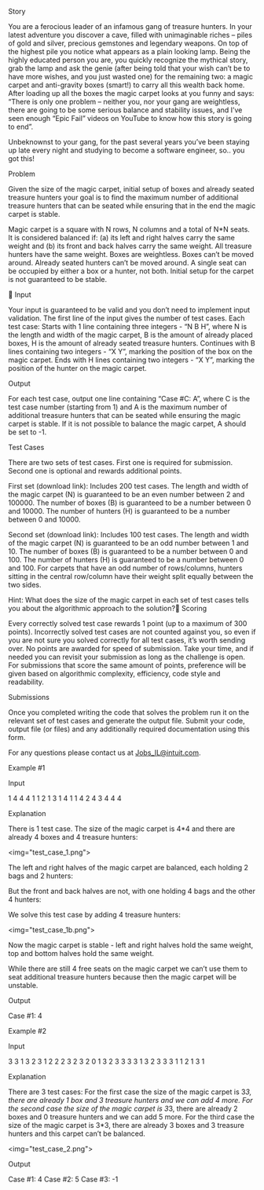 
Story
 
You are a ferocious leader of an infamous gang of treasure hunters. In your latest adventure you discover a cave, filled with unimaginable riches – piles of gold and silver, precious gemstones and legendary weapons. On top of the highest pile you notice what appears as a plain looking lamp. Being the highly educated person you are, you quickly recognize the mythical story, grab the lamp and ask the genie (after being told that your wish can’t be to have more wishes, and you just wasted one) for the remaining two: a magic carpet and anti-gravity boxes (smart!) to carry all this wealth back home. After loading up all the boxes the magic carpet looks at you funny and says: “There is only one problem – neither you, nor your gang are weightless, there are going to be some serious balance and stability issues, and I’ve seen enough “Epic Fail” videos on YouTube to know how this story is going to end”.
 
Unbeknownst to your gang, for the past several years you’ve been staying up late every night and studying to become a software engineer, so.. you got this!
 
Problem
 
Given the size of the magic carpet, initial setup of boxes and already seated treasure hunters your goal is to find the maximum number of additional treasure hunters that can be seated while ensuring that in the end the magic carpet is stable.

Magic carpet is a square with N rows, N columns and a total of N*N seats.
It is considered balanced if: (a) its left and right halves carry the same weight and (b) its front and back halves carry the same weight.
All treasure hunters have the same weight.
Boxes are weightless.
Boxes can’t be moved around.
Already seated hunters can’t be moved around.
A single seat can be occupied by either a box or a hunter, not both.
Initial setup for the carpet is not guaranteed to be stable.
 

Input
 
Your input is guaranteed to be valid and you don’t need to implement input validation.
The first line of the input gives the number of test cases.
Each test case:
Starts with 1 line containing three integers - “N B H”, where N is the length and width of the magic carpet, B is the amount of already placed boxes, H is the amount of already seated treasure hunters.
Continues with B lines containing two integers - “X Y”, marking the position of the box on the magic carpet.
Ends with H lines containing two integers - “X Y”, marking the position of the hunter on the magic carpet.
 
Output
 
For each test case, output one line containing “Case #C: A”, where C is the test case number (starting from 1) and A is the maximum number of additional treasure hunters that can be seated while ensuring the magic carpet is stable. If it is not possible to balance the magic carpet, A should be set to -1.
 
Test Cases
 
There are two sets of test cases. First one is required for submission. Second one is optional and rewards additional points.

First set (download link):
Includes 200 test cases.
The length and width of the magic carpet (N) is guaranteed to be an even number between 2 and 100000.
The number of boxes (B) is guaranteed to be a number between 0 and 10000.
The number of hunters (H) is guaranteed to be a number between 0 and 10000.

Second set (download link):
Includes 100 test cases.
The length and width of the magic carpet (N) is guaranteed to be an odd number between 1 and 10.
The number of boxes (B) is guaranteed to be a number between 0 and 100.
The number of hunters (H) is guaranteed to be a number between 0 and 100.
For carpets that have an odd number of rows/columns, hunters sitting in the central row/column have their weight split equally between the two sides.

Hint: What does the size of the magic carpet in each set of test cases tells you about the algorithmic approach to the solution?
Scoring

Every correctly solved test case rewards 1 point (up to a maximum of 300 points).
Incorrectly solved test cases are not counted against you, so even if you are not sure you solved correctly for all test cases, it’s worth sending over.
No points are awarded for speed of submission. Take your time, and if needed you can revisit your submission as long as the challenge is open.
For submissions that score the same amount of points, preference will be given based on algorithmic complexity, efficiency, code style and readability.

Submissions

Once you completed writing the code that solves the problem run it on the relevant set of test cases and generate the output file. Submit your code, output file (or files) and any additionally required documentation using this form.

For any questions please contact us at Jobs_IL@intuit.com.

Example #1
 
Input
 
1
4 4 4
1 1
2 1
3 1
4 1
1 4
2 4
3 4
4 4
 
Explanation
 
There is 1 test case. The size of the magic carpet is 4*4 and there are already 4 boxes and 4 treasure hunters:
 
<img="test_case_1.png">
 
The left and right halves of the magic carpet are balanced, each holding 2 bags and 2 hunters:
 

 
But the front and back halves are not, with one holding 4 bags and the other 4 hunters:
 

 
We solve this test case by adding 4 treasure hunters:

<img="test_case_1b.png">


 
Now the magic carpet is stable - left and right halves hold the same weight, top and bottom halves hold the same weight.

While there are still 4 free seats on the magic carpet we can’t use them to seat additional treasure hunters because then the magic carpet will be unstable.
 
Output
 
Case #1: 4
 
Example #2
 
Input
 
3
3 1 3
2 3
1 2
2 2
3 2
3 2 0
1 3
2 3
3 3 3
1 3
2 3
3 3
1 1
2 1
3 1
 
Explanation
 
There are 3 test cases:
For the first case the size of the magic carpet is 3*3, there are already 1 box and 3 treasure hunters and we can add 4 more.
For the second case the size of the magic carpet is 3*3, there are already 2 boxes and 0 treasure hunters and we can add 5 more.
For the third case the size of the magic carpet is 3*3, there are already 3 boxes and 3 treasure hunters and this carpet can’t be balanced.

<img="test_case_2.png">
 
 
Output
 
Case #1: 4
Case #2: 5
Case #3: -1

